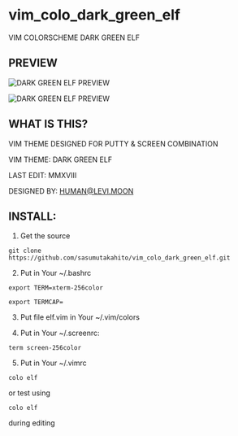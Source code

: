 # vim_colo_dark_green_elf

VIM COLORSCHEME DARK GREEN ELF

## PREVIEW

![DARK GREEN ELF PREVIEW](https://sasumutakahito.github.io/vim_colo_dark_green_elf/dark_green_elf.gif)

![DARK GREEN ELF PREVIEW](https://sasumutakahito.github.io/vim_colo_dark_green_elf/dark_green_elf_002.gif)

## WHAT IS THIS?

VIM THEME DESIGNED FOR PUTTY & SCREEN COMBINATION



VIM THEME:   DARK GREEN ELF

LAST EDIT:   MMXVIII

DESIGNED BY: HUMAN@LEVI.MOON

## INSTALL:

1) Get the source

`git clone https://github.com/sasumutakahito/vim_colo_dark_green_elf.git`

2) Put in Your ~/.bashrc

`export TERM=xterm-256color`

`export TERMCAP=`

3) Put file elf.vim in Your ~/.vim/colors

4) Put in Your ~/.screenrc:

`term screen-256color`

5) Put in Your ~/.vimrc 

`colo elf`

   or test using

`colo elf`

   during editing

